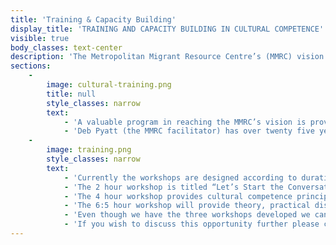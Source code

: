 ```yaml
---
title: 'Training & Capacity Building'
display_title: 'TRAINING AND CAPACITY BUILDING IN CULTURAL COMPETENCE'
visible: true
body_classes: text-center
description: 'The Metropolitan Migrant Resource Centre’s (MMRC) vision is to ensure an inclusive and harmonious community that accepts and values migrants and their contributions, and in which migrants are active participants in Australian community life.'
sections:
    -
        image: cultural-training.png
        title: null
        style_classes: narrow
        text:
            - 'A valuable program in reaching the MMRC’s vision is providing to service providers, which have a service agreement with the Department of Community Services, free cultural competency training. Community service providers which do not have a service agreement with the Department, but have a similar profile to those that do and work with MMRC’s target group (humanitarian entrants and other recently arrived migrants), may also be eligible and can check by contacting Deb Pyatt (see below).   Currently, MMRC is offering three workshops which teach the basic principles of cultural competence through participative learning in improving awareness, attitude, knowledge and skills for people who service CaLD communities.'
            - 'Deb Pyatt (the MMRC facilitator) has over twenty five years’ experience working with CaLD clients and will facilitate open discussions and an opportunity to share skills, knowledge and issues that you may encounter in your professional field. '
    -
        image: training.png
        style_classes: narrow
        text:
            - 'Currently the workshops are designed according to duration.'
            - 'The 2 hour workshop is titled “Let’s Start the Conversation about Cultural Competency”. This is designed for organisations that would like an introduction to the principles of cultural competency and introduce the concepts to all staff.'
            - 'The 4 hour workshop provides cultural competence principals, is participative with interactive exercises and may involve cultural advisors and case studies.'
            - 'The 6:5 hour workshop will provide theory, practical discussions, cultural advisors and participative learning and interactive exercises. Its basic objective will be determined through consultation with the CaLD service provider to ensure the needs of the organisation are met and the staff may develop the skills, attitude and knowledge to work effectively with their clients.'
            - 'Even though we have the three workshops developed we can arrange further variations.'
            - 'If you wish to discuss this opportunity further please contact: Deborah.Pyatt@mmrcwa.org.au (T: 9345 5755)'
---
```


